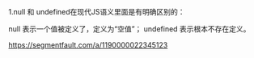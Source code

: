 1.null 和 undefined在现代JS语义里面是有明确区别的：

null 表示一个值被定义了，定义为“空值”；
undefined 表示根本不存在定义。

https://segmentfault.com/a/1190000022345123